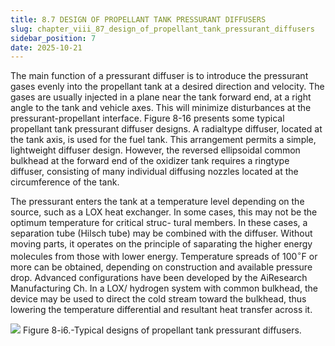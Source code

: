 ```yaml
---
title: 8.7 DESIGN OF PROPELLANT TANK PRESSURANT DIFFUSERS
slug: chapter_viii_87_design_of_propellant_tank_pressurant_diffusers
sidebar_position: 7
date: 2025-10-21
---
```


The main function of a pressurant diffuser is to introduce the pressurant gases evenly into the propellant tank at a desired direction and velocity. The gases are usually injected in a plane near the tank forward end, at a right angle to the tank and vehicle axes. This will minimize disturbances at the pressurant-propellant interface. Figure 8-16 presents some typical propellant tank pressurant diffuser designs. A radialtype diffuser, located at the tank axis, is used for the fuel tank. This arrangement permits a simple, lightweight diffuser design. However, the reversed ellipsoidal common bulkhead at the forward end of the oxidizer tank requires a ringtype diffuser, consisting of many individual diffusing nozzles located at the circumference of the tank.

The pressurant enters the tank at a temperature level depending on the source, such as a LOX heat exchanger. In some cases, this may not be the optimum temperature for critical struc-
tural members. In these cases, a separation tube (Hilsch tube) may be combined with the diffuser. Without moving parts, it operates on the principle of saparating the higher energy molecules from those with lower energy. Temperature spreads of $100^{\circ} \mathrm{F}$ or more can be obtained, depending on construction and available pressure drop. Advanced configurations have been developed by the AiResearch Manufacturing Ch. In a LOX/ hydrogen system with common bulkhead, the device may be used to direct the cold stream toward the bulkhead, thus lowering the temperature differential and resultant heat transfer across it.

![](/img/DLPRE/image_298.jpg)
Figure 8-i6.-Typical designs of propellant tank pressurant diffusers.